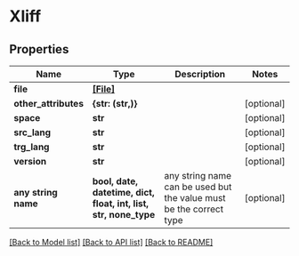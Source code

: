 # Xliff


## Properties
Name | Type | Description | Notes
------------ | ------------- | ------------- | -------------
**file** | [**[File]**](File.md) |  | 
**other_attributes** | **{str: (str,)}** |  | [optional] 
**space** | **str** |  | [optional] 
**src_lang** | **str** |  | [optional] 
**trg_lang** | **str** |  | [optional] 
**version** | **str** |  | [optional] 
**any string name** | **bool, date, datetime, dict, float, int, list, str, none_type** | any string name can be used but the value must be the correct type | [optional]

[[Back to Model list]](../README.md#documentation-for-models) [[Back to API list]](../README.md#documentation-for-api-endpoints) [[Back to README]](../README.md)


